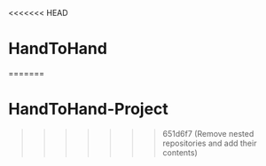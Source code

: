 <<<<<<< HEAD
# HandToHand
=======
# HandToHand-Project
>>>>>>> 651d6f7 (Remove nested repositories and add their contents)
